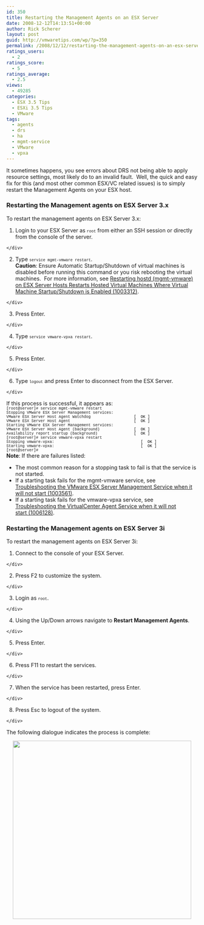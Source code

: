 ```yaml
---
id: 350
title: Restarting the Management Agents on an ESX Server
date: 2008-12-12T14:13:51+00:00
author: Rick Scherer
layout: post
guid: http://vmwaretips.com/wp/?p=350
permalink: /2008/12/12/restarting-the-management-agents-on-an-esx-server/
ratings_users:
  - 2
ratings_score:
  - 5
ratings_average:
  - 2.5
views:
  - 49285
categories:
  - ESX 3.5 Tips
  - ESXi 3.5 Tips
  - VMware
tags:
  - agents
  - drs
  - ha
  - mgmt-service
  - VMware
  - vpxa
---
```

It sometimes happens, you see errors about DRS not being able to apply resource settings, most likely do to an invalid fault.  Well, the quick and easy fix for this (and most other common ESX/VC related issues) is to simply restart the Management Agents on your ESX host.

<!--more-->

### Restarting the Management agents on ESX Server 3.x

<div>
  To restart the management agents on ESX Server 3.x:
</div>

  1. <div>
      Login to your ESX Server as <span style="font-size: x-small; font-family: Courier New;">root</span> from either an SSH session or directly from the console of the server.
    </div>

  2. <div>
      Type <span style="font-size: x-small; font-family: Courier New;">service mgmt-vmware restart</span>.<br /> <strong>Caution</strong>: Ensure Automatic Startup/Shutdown of virtual machines is disabled before running this command or you risk rebooting the virtual machines.  For more information, see <a href="http://kb.vmware.com/kb/1003312" target="_blank">Restarting hostd (mgmt-vmware) on ESX Server Hosts Restarts Hosted Virtual Machines Where Virtual Machine Startup/Shutdown is Enabled (1003312)</a>.
    </div>

  3. <div>
      Press Enter.
    </div>

  4. <div>
      Type <span style="font-size: x-small; font-family: Courier New;">service vmware-vpxa restart</span>.
    </div>

  5. <div>
      Press Enter.
    </div>

  6. <div>
      Type <span style="font-size: x-small; font-family: Courier New;">logout</span> and press Enter to disconnect from the ESX Server.
    </div>

<div>
  If this process is successful, it appears as:
</div>

<div>
  <span style="font-size: x-small; font-family: Courier New;">[root@server]# service mgmt-vmware restart<br /> Stopping VMware ESX Server Management services:<br /> VMware ESX Server Host Agent Watchdog                   [  <span style="color: #000000;">OK</span> ]<br /> VMware ESX Server Host Agent                            [  <span style="color: #000000;">OK </span> ]<br /> Starting VMware ESX Server Management services:<br /> VMware ESX Server Host Agent (background)               [  <span style="color: #000000;">OK</span> ]<br /> Availability report startup (background)                [  <span style="color: #000000;">OK</span> ]<br /> [root@server]# service vmware-vpxa restart<br /> Stopping vmware-vpxa:                                      [  <span style="color: #000000;">OK</span> ]<br /> Starting vmware-vpxa:                                      [  <span style="color: #000000;">OK</span> ]<br /> [root@server]#<br /> </span>
</div>

<div>
  <strong>Note</strong>: If there are failures listed:
</div>

  * <div>
      The most common reason for a stopping task to fail is that the service is not started.
    </div>

  * <div>
      If a starting task fails for the mgmt-vmware service, see <a href="http://kb.vmware.com/kb/1003561" target="_blank">Troubleshooting the VMware ESX Server Management Service when it will not start (1003561)</a>.
    </div>

  * <div>
      If a starting task fails for the vmware-vpxa service, see <a title="Troubleshooting the VirtualCenter Agent Service when it will not start (1006128)" href="http://kb.vmware.com/kb/1006128" target="_blank">Troubleshooting the VirtualCenter Agent Service when it will not start (1006128)</a>.
    </div>

### Restarting the Management agents on ESX Server 3i

<div>
  To restart the management agents on ESX Server 3i:
</div>

  1. <div>
      Connect to the console of your ESX Server.
    </div>

  2. <div>
      Press F2 to customize the system.
    </div>

  3. <div>
      Login as <span style="font-size: x-small; font-family: Courier New;">root</span>.
    </div>

  4. <div>
      Using the Up/Down arrows navigate to <strong>Restart Management Agents</strong>.
    </div>

  5. <div>
      Press Enter.
    </div>

  6. <div>
      Press F11 to restart the services.
    </div>

  7. <div>
      When the service has been restarted, press Enter.
    </div>

  8. <div>
      Press Esc to logout of the system.
    </div>

<div>
  The following dialogue indicates the process is complete:
</div>

<p style="text-align: center;">
  <img class="aligncenter" title="esxi mgmt restart" src="http://kb.vmware.com/Platform/Publishing/images/1003490_3irestart.JPG" alt="" width="470" />
</p>